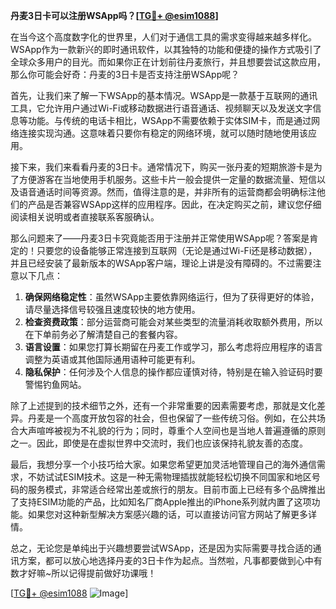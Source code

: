 **丹麦3日卡可以注册WSApp吗？[[TG💪+ @esim1088](https://t.me/s/esim1088)]**

在当今这个高度数字化的世界里，人们对于通信工具的需求变得越来越多样化。WSApp作为一款新兴的即时通讯软件，以其独特的功能和便捷的操作方式吸引了全球众多用户的目光。而如果你正在计划前往丹麦旅行，并且想要尝试这款应用，那么你可能会好奇：丹麦的3日卡是否支持注册WSApp呢？

首先，让我们来了解一下WSApp的基本情况。WSApp是一款基于互联网的通讯工具，它允许用户通过Wi-Fi或移动数据进行语音通话、视频聊天以及发送文字信息等功能。与传统的电话卡相比，WSApp不需要依赖于实体SIM卡，而是通过网络连接实现沟通。这意味着只要你有稳定的网络环境，就可以随时随地使用该应用。

接下来，我们来看看丹麦的3日卡。通常情况下，购买一张丹麦的短期旅游卡是为了方便游客在当地使用手机服务。这些卡片一般会提供一定量的数据流量、短信以及语音通话时间等资源。然而，值得注意的是，并非所有的运营商都会明确标注他们的产品是否兼容WSApp这样的应用程序。因此，在决定购买之前，建议您仔细阅读相关说明或者直接联系客服确认。

那么问题来了——丹麦3日卡究竟能否用于注册并正常使用WSApp呢？答案是肯定的！只要您的设备能够正常连接到互联网（无论是通过Wi-Fi还是移动数据），并且已经安装了最新版本的WSApp客户端，理论上讲是没有障碍的。不过需要注意以下几点：

1. **确保网络稳定性**：虽然WSApp主要依靠网络运行，但为了获得更好的体验，请尽量选择信号较强且速度较快的地方使用。
2. **检查资费政策**：部分运营商可能会对某些类型的流量消耗收取额外费用，所以在下单前务必了解清楚自己的套餐内容。
3. **语言设置**：如果您打算长期留在丹麦工作或学习，那么考虑将应用程序的语言调整为英语或其他国际通用语种可能更有利。
4. **隐私保护**：任何涉及个人信息的操作都应谨慎对待，特别是在输入验证码时要警惕钓鱼网站。

除了上述提到的技术细节之外，还有一个非常重要的因素需要考虑，那就是文化差异。丹麦是一个高度开放包容的社会，但也保留了一些传统习俗。例如，在公共场合大声喧哗被视为不礼貌的行为；同时，尊重个人空间也是当地人普遍遵循的原则之一。因此，即使是在虚拟世界中交流时，我们也应该保持礼貌友善的态度。

最后，我想分享一个小技巧给大家。如果您希望更加灵活地管理自己的海外通信需求，不妨试试ESIM技术。这是一种无需物理插拔就能轻松切换不同国家和地区号码的服务模式，非常适合经常出差或旅行的朋友。目前市面上已经有多个品牌推出了支持ESIM功能的产品，比如知名厂商Apple推出的iPhone系列就内置了这项功能。如果您对这种新型解决方案感兴趣的话，可以直接访问官方网站了解更多详情。

总之，无论您是单纯出于兴趣想要尝试WSApp，还是因为实际需要寻找合适的通讯方案，都可以放心地选择丹麦的3日卡作为起点。当然啦，凡事都要做到心中有数才好嘛~所以记得提前做好功课哦！

[[TG💪+ @esim1088](https://t.me/s/esim1088) ![Image](https://i.postimg.cc/4NQfJmqS/Snipaste-2025-05-13-00-14-12.png)]